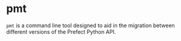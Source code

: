 # pmt

`pmt` is a command line tool designed to aid in the migration between different versions of the Prefect Python API.
